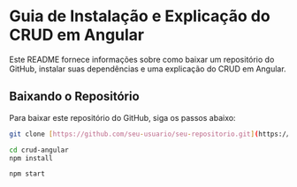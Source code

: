 # Guia de Instalação e Explicação do CRUD em Angular

Este README fornece informações sobre como baixar um repositório do GitHub, instalar suas dependências e uma explicação do CRUD em Angular.

## Baixando o Repositório

Para baixar este repositório do GitHub, siga os passos abaixo:

```sh
git clone [https://github.com/seu-usuario/seu-repositorio.git](https://github.com/juniorxzx/crud-angular.git)https://github.com/juniorxzx/crud-angular.git

cd crud-angular
npm install

npm start
